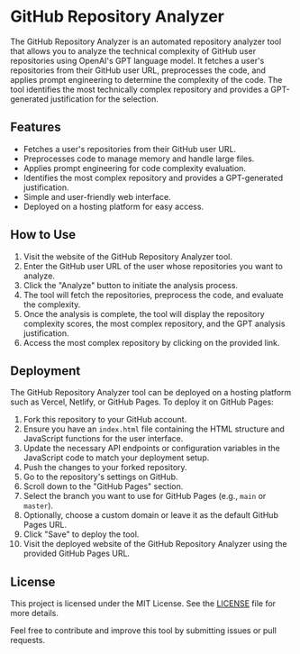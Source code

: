 # GitHub Repository Analyzer

The GitHub Repository Analyzer is an automated repository analyzer tool that allows you to analyze the technical complexity of GitHub user repositories using OpenAI's GPT language model. It fetches a user's repositories from their GitHub user URL, preprocesses the code, and applies prompt engineering to determine the complexity of the code. The tool identifies the most technically complex repository and provides a GPT-generated justification for the selection.

## Features

- Fetches a user's repositories from their GitHub user URL.
- Preprocesses code to manage memory and handle large files.
- Applies prompt engineering for code complexity evaluation.
- Identifies the most complex repository and provides a GPT-generated justification.
- Simple and user-friendly web interface.
- Deployed on a hosting platform for easy access.

## How to Use

1. Visit the website of the GitHub Repository Analyzer tool. 
2. Enter the GitHub user URL of the user whose repositories you want to analyze.
3. Click the "Analyze" button to initiate the analysis process.
4. The tool will fetch the repositories, preprocess the code, and evaluate the complexity.
5. Once the analysis is complete, the tool will display the repository complexity scores, the most complex repository, and the GPT analysis justification.
6. Access the most complex repository by clicking on the provided link.

## Deployment

The GitHub Repository Analyzer tool can be deployed on a hosting platform such as Vercel, Netlify, or GitHub Pages. To deploy it on GitHub Pages:

1. Fork this repository to your GitHub account.
2. Ensure you have an `index.html` file containing the HTML structure and JavaScript functions for the user interface.
3. Update the necessary API endpoints or configuration variables in the JavaScript code to match your deployment setup.
4. Push the changes to your forked repository.
5. Go to the repository's settings on GitHub.
6. Scroll down to the "GitHub Pages" section.
7. Select the branch you want to use for GitHub Pages (e.g., `main` or `master`).
8. Optionally, choose a custom domain or leave it as the default GitHub Pages URL.
9. Click "Save" to deploy the tool.
10. Visit the deployed website of the GitHub Repository Analyzer using the provided GitHub Pages URL.

## License

This project is licensed under the MIT License. See the [LICENSE](LICENSE) file for more details.

Feel free to contribute and improve this tool by submitting issues or pull requests.
